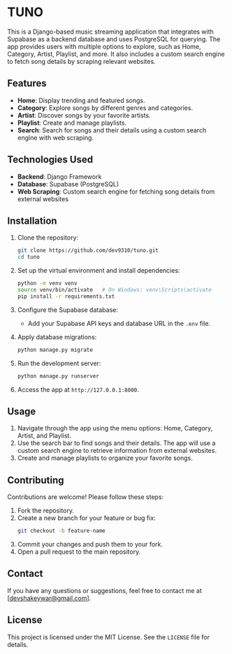# TUNO

This is a Django-based music streaming application that integrates with Supabase as a backend database and uses PostgreSQL for querying. The app provides users with multiple options to explore, such as Home, Category, Artist, Playlist, and more. It also includes a custom search engine to fetch song details by scraping relevant websites.

## Features

- **Home**: Display trending and featured songs.
- **Category**: Explore songs by different genres and categories.
- **Artist**: Discover songs by your favorite artists.
- **Playlist**: Create and manage playlists.
- **Search**: Search for songs and their details using a custom search engine with web scraping.

## Technologies Used

- **Backend**: Django Framework
- **Database**: Supabase (PostgreSQL)
- **Web Scraping**: Custom search engine for fetching song details from external websites

## Installation

1. Clone the repository:
   ```bash
   git clone https://github.com/dev9310/tuno.git
   cd tuno
   ```

2. Set up the virtual environment and install dependencies:
   ```bash
   python -m venv venv
   source venv/bin/activate   # On Windows: venv\Scripts\activate
   pip install -r requirements.txt
   ```

3. Configure the Supabase database:
   - Add your Supabase API keys and database URL in the `.env` file.

4. Apply database migrations:
   ```bash
   python manage.py migrate
   ```

5. Run the development server:
   ```bash
   python manage.py runserver
   ```

6. Access the app at `http://127.0.0.1:8000`.

## Usage

1. Navigate through the app using the menu options: Home, Category, Artist, and Playlist.
2. Use the search bar to find songs and their details. The app will use a custom search engine to retrieve information from external websites.
3. Create and manage playlists to organize your favorite songs.

## Contributing

Contributions are welcome! Please follow these steps:

1. Fork the repository.
2. Create a new branch for your feature or bug fix:
   ```bash
   git checkout -b feature-name
   ```
3. Commit your changes and push them to your fork.
4. Open a pull request to the main repository.

## Contact

If you have any questions or suggestions, feel free to contact me at [devshakeywar@gmail.com].

## License

This project is licensed under the MIT License. See the `LICENSE` file for details.
